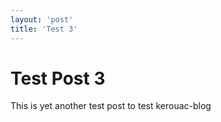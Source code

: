 ```yaml
---
layout: 'post'
title: 'Test 3'
---
```


# Test Post 3

This is yet another test post to test kerouac-blog